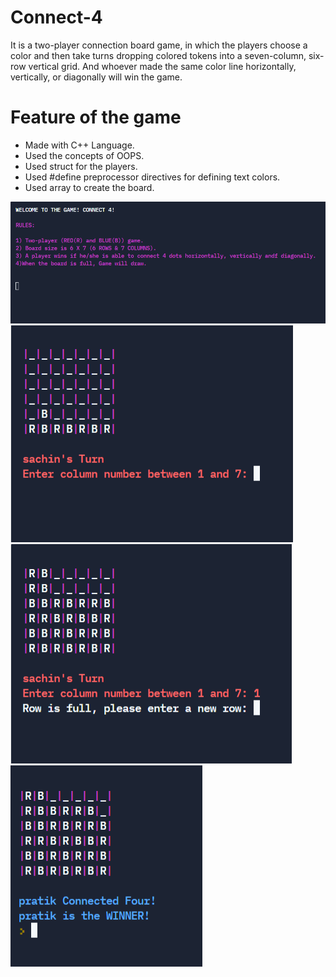 # Connect-4
It is a two-player connection board game, in which the players choose a color and then take turns dropping colored tokens into a seven-column, six-row vertical grid. And whoever made the same color line horizontally, vertically, or diagonally will win the game.

# Feature of the game
- Made with C++ Language.
- Used the concepts of OOPS.
- Used struct for the players.
- Used #define preprocessor directives for defining text colors.
- Used array to create the board.


![](Images/1.png)
![](Images/2.png)
![](Images/3.png)
![](Images/4.png)
